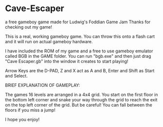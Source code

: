 # Cave-Escaper
a free gameboy game made for Ludwig's Foddian Game Jam
Thanks for checking out my game!

This is a real, working gameboy game. You can throw this onto a flash cart and it will run on actual gameboy hardware.

I have included the ROM of my game and a free to use gameboy emulator called BGB in the GAME folder.
You can run "bgb.exe" and then just drag "Cave Escaper.gb" into the window it creates to start playing!

Arrow Keys are the D-PAD, Z and X act as A and B, Enter and Shift as Start and Select.



BRIEF EXPLANATION OF GAMEPLAY:

The games 16 levels are arranged in a 4x4 grid. You start on the first floor in the bottom left corner and snake your way through the grid to reach the exit on the top left corner of the grid. But be careful! You can fall between the floors if you miss a jump! 

I hope you enjoy!



